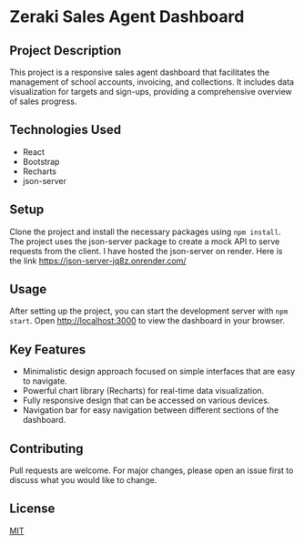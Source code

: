 # Zeraki Sales Agent Dashboard

## Project Description

This project is a responsive sales agent dashboard that facilitates the management of school accounts, invoicing, and collections. It includes data visualization for targets and sign-ups, providing a comprehensive overview of sales progress.

## Technologies Used

- React
- Bootstrap
- Recharts
- json-server

## Setup

Clone the project and install the necessary packages using `npm install`. The project uses the json-server package to create a mock API to serve requests from the client. I have hosted the json-server on render. Here is the link https://json-server-jq8z.onrender.com/

## Usage

After setting up the project, you can start the development server with `npm start`. Open [http://localhost:3000](http://localhost:3000) to view the dashboard in your browser.

## Key Features

- Minimalistic design approach focused on simple interfaces that are easy to navigate.
- Powerful chart library (Recharts) for real-time data visualization.
- Fully responsive design that can be accessed on various devices.
- Navigation bar for easy navigation between different sections of the dashboard.

## Contributing

Pull requests are welcome. For major changes, please open an issue first to discuss what you would like to change.

## License

[MIT](https://choosealicense.com/licenses/mit/)
